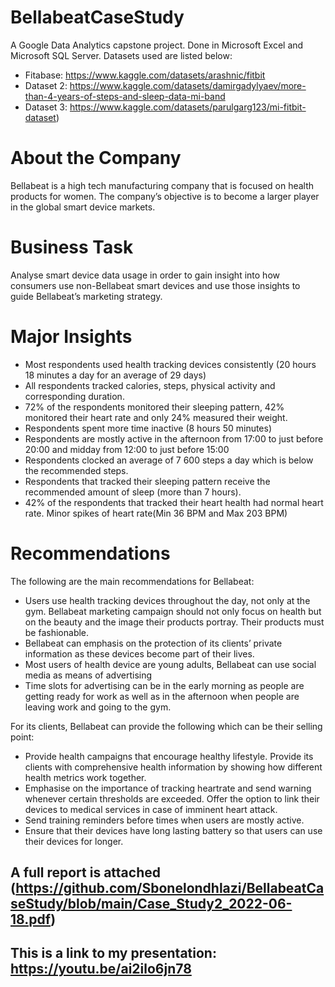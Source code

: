 # BellabeatCaseStudy
A Google Data Analytics capstone project.  Done in Microsoft Excel and Microsoft SQL Server. Datasets used are listed below:
* Fitabase: https://www.kaggle.com/datasets/arashnic/fitbit
* Dataset 2: https://www.kaggle.com/datasets/damirgadylyaev/more-than-4-years-of-steps-and-sleep-data-mi-band
* Dataset 3: https://www.kaggle.com/datasets/parulgarg123/mi-fitbit-dataset) 

# About the Company
Bellabeat is a high tech manufacturing company that is focused on health products for women. The company’s objective is to become a larger player in the global smart device markets.

# Business Task
Analyse smart device data usage in order to gain insight into how consumers use non-Bellabeat smart devices and use those insights to guide Bellabeat’s marketing strategy.

# Major Insights
* Most respondents used health tracking devices consistently (20 hours 18 minutes a day for an average of 29 days)
* All respondents tracked calories, steps, physical activity and corresponding duration. 
* 72% of the respondents monitored their sleeping pattern, 42% monitored their heart rate and only 24% measured their weight.
* Respondents spent more time inactive (8 hours 50 minutes)
* Respondents are mostly active in the afternoon from 17:00 to just before 20:00 and midday from 12:00 to just before 15:00
* Respondents clocked an average of 7 600 steps a day which is below the recommended steps.
* Respondents that tracked their sleeping pattern receive the recommended amount of sleep (more than 7 hours).
* 42% of the respondents that tracked their heart health had normal heart rate. Minor spikes of heart rate(Min 36 BPM and Max 203 BPM)

# Recommendations
The following are the main recommendations for Bellabeat:
* Users use health tracking devices throughout the day, not only at the gym. Bellabeat marketing campaign should not only focus on health but on the beauty and the image their products portray. Their products must be fashionable.
* Bellabeat can emphasis on the protection of its clients’ private information as these devices become part of their lives.
* Most users of health device are young adults, Bellabeat can use social media as means of advertising
* Time slots for advertising can be in the early morning as people are getting ready for work as well as in the afternoon when people are leaving work and going to the gym.

For its clients, Bellabeat can provide the following which can be their selling point:
* Provide health campaigns that encourage healthy lifestyle. Provide its clients with comprehensive health information by showing how different health metrics work together.
* Emphasise on the importance of tracking heartrate and send warning whenever certain thresholds are exceeded. Offer the option to link their devices to medical services in case of imminent heart attack.
* Send training reminders before times when users are mostly active.
* Ensure that their devices have long lasting battery so that users can use their devices for longer.


## A full report is attached (https://github.com/Sbonelondhlazi/BellabeatCaseStudy/blob/main/Case_Study2_2022-06-18.pdf)

## This is a link to my presentation: https://youtu.be/ai2ilo6jn78

